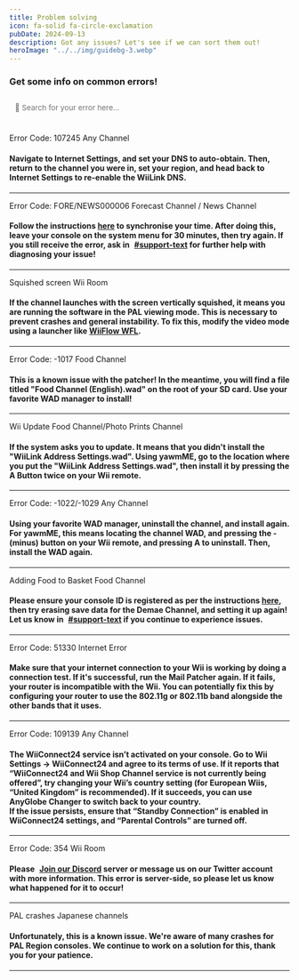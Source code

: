 ```yaml
---
title: Problem solving
icon: fa-solid fa-circle-exclamation
pubDate: 2024-09-13
description: Got any issues? Let's see if we can sort them out!
heroImage: "../../img/guidebg-3.webp"
---
```


### Get some info on common errors!

<script src="https://www.w3schools.com/lib/w3.js"></script>

<input oninput="w3.filterHTML('#error-codes', 'div', this.value); displayErrorMessage()" placeholder="&#xF002; Search for your error here..." style="background-color: var(--bg-opaque-1); color: var(--color); border:2px solid var(--border-color); font-family:inter, FontAwesome; padding: 13px 10px;">

</br>
</br>

<div class="errorCodes" id="error-codes">


<div class="error">Error Code: 107245 <span class="badge bg-warning">Any Channel</span><h4>Navigate to Internet Settings, and set your DNS to auto-obtain. Then, return to the channel you were in, set your region, and head back to Internet Settings to re-enable the WiiLink DNS.</h4><hr></div>

<div class="error">Error Code: FORE/NEWS000006 <span class="badge bg-primary">Forecast Channel / News Channel</span><h4>Follow the instructions <a href="https://wii.hacks.guide/wiiconnect24#updating-rtc-clock">here</a> to synchronise your time. After doing this, leave your console on the system menu for 30 minutes, then try again. If you still receive the error, ask in <a href="https://discord.gg/wiilink" class="text-info"><i class="fa-solid fa-message" style="margin-right:5px;"></i>#support-text</a> for further help with diagnosing your issue!</h4><hr></div>

<div class="error">Squished screen <span class="badge bg-primary">Wii Room</span><h4>If the channel launches with the screen vertically squished, it means you are running the software in the PAL viewing mode. This is necessary to prevent crashes and general instability. To fix this, modify the video mode using a launcher like <a class="btn btn-success" href="https://oscwii.org/library/app/wiiflow"><i class="fa-solid fa-download"></i> WiiFlow WFL</a>.</h4><hr></div>

<div class="error">Error Code: -1017 <span class="badge bg-warning">Food Channel</span><h4>This is a known issue with the patcher! In the meantime, you will find a file titled "Food Channel (English).wad" on the root of your SD card. Use your favorite WAD manager to install!</h4><hr></div>

<div class="error">Wii Update <span class="badge bg-warning">Food Channel/Photo Prints Channel</span><h4>If the system asks you to update. It means that you didn't install the "WiiLink Address Settings.wad". Using yawmME, go to the location where you put the "WiiLink Address Settings.wad", then install it by pressing the A Button twice on your Wii remote.</h4><hr></div>

<div class="error">Error Code: -1022/-1029 <span class="badge bg-warning">Any Channel</span><h4>Using your favorite WAD manager, uninstall the channel, and install again. For yawmME, this means locating the channel WAD, and pressing the - (minus) button on your Wii remote, and pressing A to uninstall. Then, install the WAD again.</h4><hr></div>

<div class="error">Adding Food to Basket <span class="badge bg-warning">Food Channel</span><h4>Please ensure your console ID is registered as per the instructions <a href="http://localhost:4321/guide/demae/#section-ii---registering-your-console-id">here</a>, then try erasing save data for the Demae Channel, and setting it up again! Let us know in <a href="https://discord.gg/wiilink" class="text-info"><i class="fa-solid fa-message" style="margin-right:5px;"></i>#support-text</a> if you continue to experience issues.</h4><hr></div>

<div class="error">Error Code: 51330 <span class="badge bg-warning">Internet Error</span><h4>Make sure that your internet connection to your Wii is working by doing a connection test. If it's successful, run the Mail Patcher again. If it fails, your router is incompatible with the Wii. You can potentially fix this by configuring your router to use the 802.11g or 802.11b band alongside the other bands that it uses.</h4><hr></div>

<div class="error">Error Code: 109139 <span class="badge bg-warning">Any Channel</span>
     <h4>The WiiConnect24 service isn’t activated on your console. Go to Wii Settings → WiiConnect24 and agree to its terms of use. If it reports that “WiiConnect24 and Wii Shop Channel service is not currently being offered”, try changing your Wii’s country setting (for European Wiis, “United Kingdom” is recommended). If it succeeds, you can use AnyGlobe Changer to switch back to your country.<br />If the issue persists, ensure that “Standby Connection” is enabled in WiiConnect24 settings, and “Parental Controls” are turned off.</h4>
     <hr>
</div>

<div class="error">Error Code: 354 <span class="badge bg-primary">Wii Room</span><h4>Please <a href="https://discord.gg/wiilink" class="text-primary"><i class="fa-brands fa-discord" style="margin-right:5px;"></i> Join our Discord</a> server or message us on our Twitter account with more information. This error is server-side, so please let us know what happened for it to occur!</h4><hr></div>

<div class="error">PAL crashes <span class="badge bg-danger">Japanese channels</span><h4>Unfortunately, this is a known issue. We're aware of many crashes for PAL Region consoles. We continue to work on a solution for this, thank you for your patience.</h4><hr></div>

</div>

<div id="error-message" style="left:50%; width:500px; transform:translate(-50%, 0); margin-top:100px; margin-bottom:100px; text-align:center; display: none; flex-wrap:wrap; gap:15px; align-items:center; justify-content:center; position:relative;"><i class="fa-solid fa-bomb" style="font-size:100px;"></i>Hmm... We might've missed that error, why don't you let us know on our Discord server? </br> <a href="https://discord.gg/wiilink"><div class="btn btn-primary" style="padding:10px;"><i class="fa-brands fa-discord" style="margin-right:5px;"></i> Join our Discord</div></a></div>

<script>
    function displayErrorMessage() {
        var errorDiv = document.getElementById('error-message');
        var divs = document.querySelectorAll('.errorCodes div');
        var matchingDivs = Array.from(divs).filter(div => div.style.display !== 'none');
        
        if (matchingDivs.length === 0) {
            errorDiv.style.display = 'flex';
        } else {
            errorDiv.style.display = 'none';
        }
    }
</script>


<style>
    .errorCodes p{
        height:auto;
        background-color:#a1a1a160;
        padding:8px;
        border-radius:8px;
        position:relative;
    }

    input{
        width:100%;
        border:2px solid gray;
        border-radius:8px;
        padding:8px;
        margin-bottom:8px;
        position:relative;
    }

    #container2{
         font-family:system-ui, -apple-system, BlinkMacSystemFont, 'Segoe UI', Roboto, Oxygen, Ubuntu, Cantarell, 'Open Sans', 'Helvetica Neue', sans-serif; 
    }
</style>